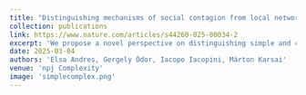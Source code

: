 ```yaml
---
title: "Distinguishing mechanisms of social contagion from local network view"
collection: publications
link: https://www.nature.com/articles/s44260-025-00034-2
excerpt: 'We propose a novel perspective on distinguishing simple and complex contagion processes at the egocentric level.'
date: 2025-03-04
authors: 'Elsa Andres, Gergely Ódor, Iacopo Iacopini, Márton Karsai'
venue: 'npj Complexity'
image: 'simplecomplex.png'
---
```

